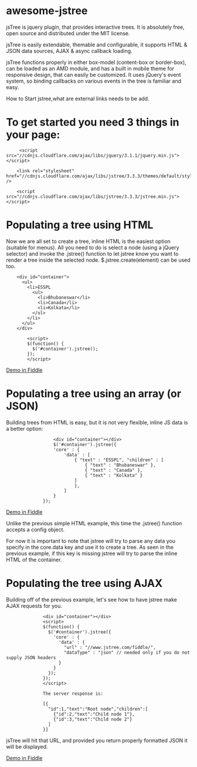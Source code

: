 # awesome-jstree
jsTree is jquery plugin, that provides interactive trees. It is absolutely free, open source and distributed under the MIT license.

jsTree is easily extendable, themable and configurable, it supports HTML & JSON data sources, AJAX & async callback loading.

jsTree functions properly in either box-model (content-box or border-box), can be loaded as an AMD module, and has a built in mobile theme for responsive design, that can easily be customized. It uses jQuery's event system, so binding callbacks on various events in the tree is familiar and easy.

How to Start jstree,what are external links needs to be add.
# To get started you need 3 things in your page:

         <script src="//cdnjs.cloudflare.com/ajax/libs/jquery/3.1.1/jquery.min.js"></script>

        <link rel="stylesheet" href="//cdnjs.cloudflare.com/ajax/libs/jstree/3.3.3/themes/default/style.min.css" />

        <script src="//cdnjs.cloudflare.com/ajax/libs/jstree/3.3.3/jstree.min.js"></script>

# Populating a tree using HTML

Now we are all set to create a tree, inline HTML is the easiest option (suitable for menus). All you need to do is select a node (using a jQuery selector) and invoke the .jstree() function to let jstree know you want to render a tree inside the selected node. $.jstree.create(element) can be used too.

        <div id="container">
          <ul>
            <li>ESSPL
              <ul>
                <li>Bhubaneswar</li>
                <li>Canada</li>
                <li>Kolkata</li>
              </ul>
            </li>
          </ul>
        </div>

            <script>
            $(function() {
              $('#container').jstree();
            });
            </script>

<a href="https://jsfiddle.net/binaynayak/5rm8pa8b/1/">Demo in Fiddle</a>

# Populating a tree using an array (or JSON)

 Building trees from HTML is easy, but it is not very flexible, inline JS data is a better option:

                      <div id="container"></div>
                      $('#container').jstree({
                      'core' : {
                          'data' : [
                              { "text" : "ESSPL", "children" : [
                                  { "text" : "Bhubaneswar" },
                                  { "text" : "Canada" },
                                  { "text" : "Kolkata" }
                              ]
                              },
                          ]
                      }
                  });



<a href="https://jsfiddle.net/bnkumar58/ck30jt7z/">Demo in Fiddle</a>

Unlike the previous simple HTML example, this time the .jstree() function accepts a config object.

For now it is important to note that jstree will try to parse any data you specify in the core.data key and use it to create a tree. As seen in the previous example, if this key is missing jstree will try to parse the inline HTML of the container.

# Populating the tree using AJAX

Building off of the previous example, let's see how to have jstree make AJAX requests for you.

                  <div id="container"></div>
                  <script>
                  $(function() {
                    $('#container').jstree({
                      'core' : {
                        'data' : {
                          "url" : "//www.jstree.com/fiddle/",
                          "dataType" : "json" // needed only if you do not supply JSON headers
                        }
                      }
                    });
                  });
                  </script>

                  The server response is:

                  [{
                    "id":1,"text":"Root node","children":[
                      {"id":2,"text":"Child node 1"},
                      {"id":3,"text":"Child node 2"}
                    ]
                  }]

jsTree will hit that URL, and provided you return properly formatted JSON it will be displayed.

<a href="http://jsfiddle.net/vakata/2kwkh2uL/4481/">Demo in Fiddle</a>
